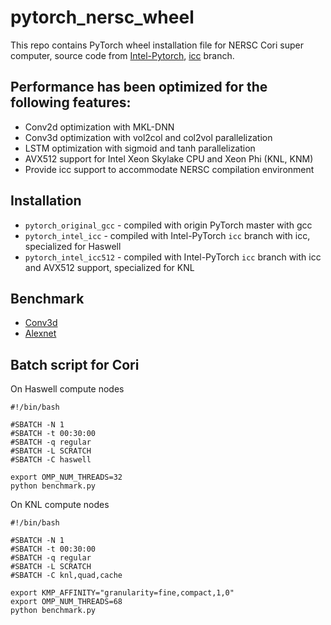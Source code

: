# pytorch_nersc_wheel
This repo contains PyTorch wheel installation file for NERSC Cori super computer, source code from [Intel-Pytorch](https://github.com/intel/pytorch), [icc](https://github.com/intel/pytorch/tree/icc) branch.

## Performance has been optimized for the following features:
* Conv2d optimization with MKL-DNN
* Conv3d optimization with vol2col and col2vol parallelization
* LSTM optimization with sigmoid and tanh parallelization
* AVX512 support for Intel Xeon Skylake CPU and Xeon Phi (KNL, KNM)
* Provide icc support to accommodate NERSC compilation environment

## Installation
* `pytorch_original_gcc` - compiled with origin PyTorch master with gcc
* `pytorch_intel_icc` - compiled with Intel-PyTorch `icc` branch with icc, specialized for Haswell
* `pytorch_intel_icc512` - compiled with Intel-PyTorch `icc` branch with icc and AVX512 support, specialized for KNL

## Benchmark
* [Conv3d](https://github.com/MlWoo/PyTorch-benchmark)
* [Alexnet](https://github.com/mingfeima/convnet-benchmarks)

## Batch script for Cori
On Haswell compute nodes
```
#!/bin/bash

#SBATCH -N 1
#SBATCH -t 00:30:00
#SBATCH -q regular
#SBATCH -L SCRATCH
#SBATCH -C haswell

export OMP_NUM_THREADS=32
python benchmark.py
```
On KNL compute nodes
```
#!/bin/bash

#SBATCH -N 1
#SBATCH -t 00:30:00
#SBATCH -q regular
#SBATCH -L SCRATCH
#SBATCH -C knl,quad,cache

export KMP_AFFINITY="granularity=fine,compact,1,0"
export OMP_NUM_THREADS=68
python benchmark.py
```
